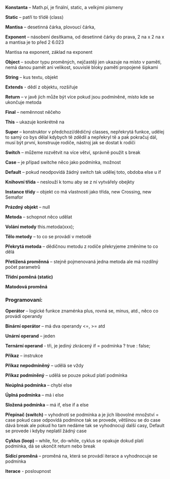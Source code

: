 **Konstanta** – Math.pí, je finální, static, a velkými písmeny

**Static** – patří to třídě (class)

**Mantisa** – desetinná čárka, plovoucí čárka,

**Exponent** – násobení desítkama, od desetinné čárky do prava, 2 na x
2 na x a mantisa je to před 2
6.023

Mantisa na exponent, základ na exponent

**Object** – soubor typu proměných, nejčastěji jen ukazuje na místo v paměti, nemá danou pamět ani velikost, 
souvislé bloky paměti propojené šipkami

**String** – kus textu, objekt

**Extends** - dědí z objektu, rozšiřuje

**Return** – v javě jich může být více pokud jsou podmíněné, místo kde se ukončuje metoda

**Final** – neměnnost něčeho

**This** – ukazuje konkrétně na 

**Super** – konstruktor v předchozí/dědičný classes, nepřekrytá funkce, udělej to samý co bys dělal kdybych tě 
zdědil a nepřekryl tě a pak pokračuj dál, musí být první, konstruuje rodiče, nástroj jak se dostat k rodiči

**Switch** – můžeme rozvětvit na více větví, správně použít s break

**Case** – je případ switche něco jako podmínka, možnost

**Default** – pokud neodpovídá žádný switch tak udělej toto, obdoba else u if

**Knihovní třída** – neslouží k tomu aby se z ní vytvářely obejkty

**Instance třídy** – objekt co má vlastnosti jako třída, new Crossing, new Semafor

**Prázdný objekt** – null

**Metoda** – schopnot něco udělat

**Volání metody**  this.metoda(xxx);

**Tělo metody** – to co se provádí v metodě

**Překrytá metoda** – dědičnou metodu z rodiče překryjeme změníme to co dělá

**Přetížená proměnná** – stejně pojmenovaná jedna metoda ale má rozdílný počet parametrů

**Třídní poměná (static)**

**Matodová proměná**

### Programovaní:

**Operátor** – logické funkce znaménka plus, rovná se, minus, atd., něco co provádí operandy

**Binární operátor** – má dva operandy <=, >= atd

**Unární operand** – jeden 

**Ternární operand**  - tři, je jediný zkrácený if = podmínka ? true : false;

**Příkaz** – instrukce

**Příkaz nepodmíněný** – udělá se vždy

**Příkaz podmíněný** – udělá se pouze pokud platí podmínka

**Neúplná podmínka** – chybí else

**Úplná podmínka** – má i else

**Složená podmínka** – má if, else if a else

**Přepínač (switch)** – vyhodnotí se podmínka a je jich libovolné množství = case pokud case odpovídá podmínce tak se provede, většinou se do case dává break ale pokud ho tam nedáme tak se vyhodnocují další casy, Default se provede i kdyby neplatil žádný case

**Cyklus (loop)** – while, for, do-while, cyklus se opakuje dokud platí podmínka, dá se ukončit return nebo 
break

**Sídící proměná** – proměná na, která se provádí iterace a vyhodnocuje se podmínka

**Iterace** - posloupnost

